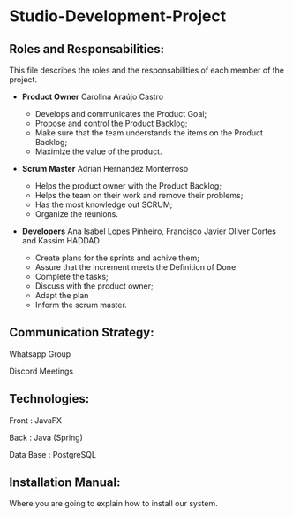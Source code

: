 # Studio-Development-Project

## Roles and Responsabilities:
This file describes the roles and the responsabilities of each member of the project.

* **Product Owner** Carolina Araújo Castro

  * Develops and communicates the Product Goal;
  * Propose and control the Product Backlog;
  * Make sure that the team understands the items on the Product Backlog;
  * Maximize the value of the product.
  
* **Scrum Master** Adrian Hernandez Monterroso

  * Helps the product owner with the Product Backlog;
  * Helps the team on their work and remove their problems;
  * Has the most knowledge out SCRUM;
  * Organize the reunions.
  
* **Developers** Ana Isabel Lopes Pinheiro, Francisco Javier Oliver Cortes and Kassim HADDAD

  * Create plans for the sprints and achive them;
  * Assure that the increment meets the Definition of Done
  * Complete the tasks;
  * Discuss with the product owner;
  * Adapt the plan
  * Inform the scrum master.
 

## Communication Strategy:
  Whatsapp Group
  
  Discord Meetings
  
## Technologies:
  Front : JavaFX
  
  Back : Java (Spring)
  
  Data Base : PostgreSQL 

## Installation Manual:
  Where you are going to explain how to install our system.
